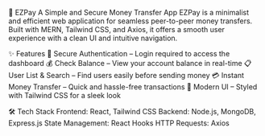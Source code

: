 💸 EZPay 
A Simple and Secure Money Transfer App
EZPay is a minimalist and efficient web application for seamless peer-to-peer money transfers. Built with MERN, Tailwind CSS, and Axios, it offers a smooth user experience with a clean UI and intuitive navigation.

✨ Features
🔐 Secure Authentication – Login required to access the dashboard
💰 Check Balance – View your account balance in real-time
📋 User List & Search – Find users easily before sending money
💳 Instant Money Transfer – Quick and hassle-free transactions
🎨 Modern UI – Styled with Tailwind CSS for a sleek look

🛠️ Tech Stack
Frontend: React, Tailwind CSS
Backend: Node.js, MongoDB, Express.js
State Management: React Hooks
HTTP Requests: Axios
